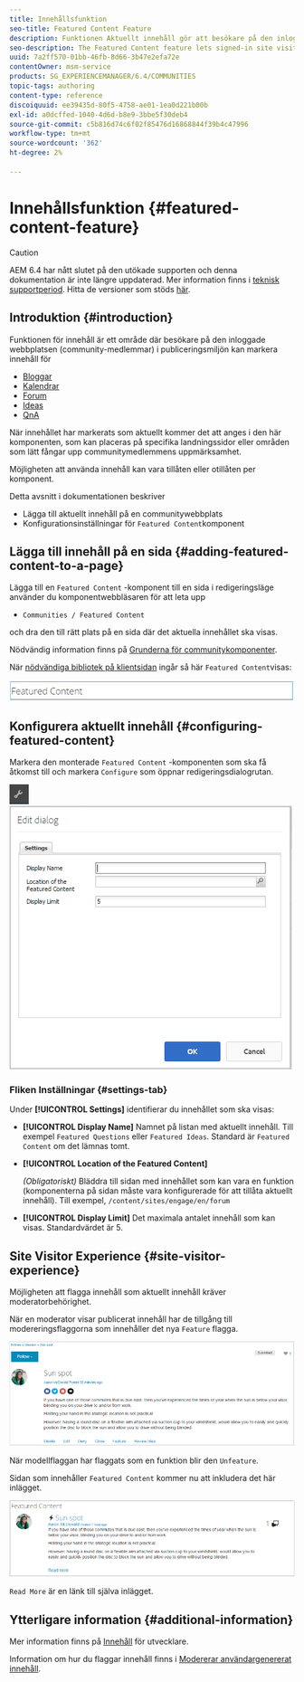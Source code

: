 ```yaml
---
title: Innehållsfunktion
seo-title: Featured Content Feature
description: Funktionen Aktuellt innehåll gör att besökare på den inloggade webbplatsen kan markera innehåll
seo-description: The Featured Content feature lets signed-in site visitors highlight content
uuid: 7a2ff570-01bb-46fb-8d66-3b47e2efa72e
contentOwner: msm-service
products: SG_EXPERIENCEMANAGER/6.4/COMMUNITIES
topic-tags: authoring
content-type: reference
discoiquuid: ee39435d-80f5-4758-ae01-1ea0d221b00b
exl-id: a0dcffed-1040-4d6d-b8e9-3bbe5f30deb4
source-git-commit: c5b816d74c6f02f85476d16868844f39b4c47996
workflow-type: tm+mt
source-wordcount: '362'
ht-degree: 2%

---
```


# Innehållsfunktion {#featured-content-feature}

>[!CAUTION]
>
>AEM 6.4 har nått slutet på den utökade supporten och denna dokumentation är inte längre uppdaterad. Mer information finns i [teknisk supportperiod](https://helpx.adobe.com/support/programs/eol-matrix.html). Hitta de versioner som stöds [här](https://experienceleague.adobe.com/docs/).

## Introduktion {#introduction}

Funktionen för innehåll är ett område där besökare på den inloggade webbplatsen (community-medlemmar) i publiceringsmiljön kan markera innehåll för

* [Bloggar](blog-feature.md)
* [Kalendrar](calendar.md)
* [Forum](forum.md)
* [Ideas](ideation-feature.md)
* [QnA](working-with-qna.md)

När innehållet har markerats som aktuellt kommer det att anges i den här komponenten, som kan placeras på specifika landningssidor eller områden som lätt fångar upp communitymedlemmens uppmärksamhet.

Möjligheten att använda innehåll kan vara tillåten eller otillåten per komponent.

Detta avsnitt i dokumentationen beskriver

* Lägga till aktuellt innehåll på en communitywebbplats
* Konfigurationsinställningar för `Featured Content`komponent

## Lägga till innehåll på en sida {#adding-featured-content-to-a-page}

Lägga till en `Featured Content` -komponent till en sida i redigeringsläge använder du komponentwebbläsaren för att leta upp

* `Communities / Featured Content`

och dra den till rätt plats på en sida där det aktuella innehållet ska visas.

Nödvändig information finns på [Grunderna för communitykomponenter](basics.md).

När [nödvändiga bibliotek på klientsidan](essentials-featured.md#essentials-for-client-side) ingår så här `Featured Content`visas:

![chlimage_1-13](assets/chlimage_1-13.png)

## Konfigurera aktuellt innehåll {#configuring-featured-content}

Markera den monterade `Featured Content` -komponenten som ska få åtkomst till och markera `Configure` som öppnar redigeringsdialogrutan.

![chlimage_1-14](assets/chlimage_1-14.png) ![chlimage_1-15](assets/chlimage_1-15.png)

### Fliken Inställningar {#settings-tab}

Under **[!UICONTROL Settings]** identifierar du innehållet som ska visas:

* **[!UICONTROL Display Name]**
Namnet på listan med aktuellt innehåll. Till exempel 
`Featured Questions` eller `Featured Ideas`. Standard är `Featured Content` om det lämnas tomt.

* **[!UICONTROL Location of the Featured Content]**

   *(Obligatoriskt)* Bläddra till sidan med innehållet som kan vara en funktion (komponenterna på sidan måste vara konfigurerade för att tillåta aktuellt innehåll). Till exempel, `/content/sites/engage/en/forum`

* **[!UICONTROL Display Limit]**
Det maximala antalet innehåll som kan visas. Standardvärdet är 5.

## Site Visitor Experience {#site-visitor-experience}

Möjligheten att flagga innehåll som aktuellt innehåll kräver moderatorbehörighet.

När en moderator visar publicerat innehåll har de tillgång till modereringsflaggorna som innehåller det nya `Feature` flagga.

![chlimage_1-16](assets/chlimage_1-16.png)

När modellflaggan har flaggats som en funktion blir den `Unfeature`.

Sidan som innehåller `Featured Content` kommer nu att inkludera det här inlägget.

![chlimage_1-17](assets/chlimage_1-17.png)

`Read More` är en länk till själva inlägget.

## Ytterligare information {#additional-information}

Mer information finns på [Innehåll](essentials-featured.md) för utvecklare.

Information om hur du flaggar innehåll finns i [Modererar användargenererat innehåll](moderate-ugc.md).
